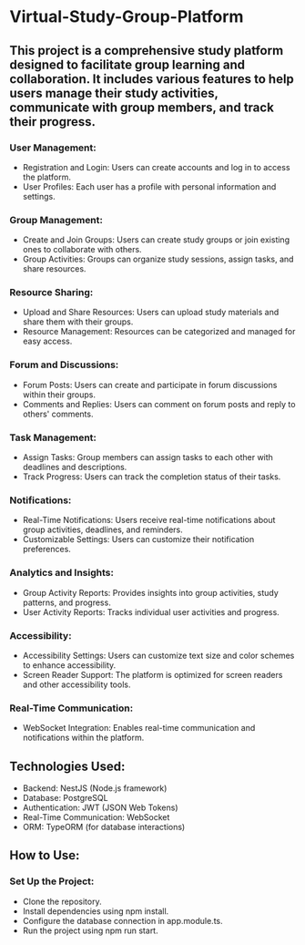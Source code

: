 # Virtual-Study-Group-Platform
## This project is a comprehensive study platform designed to facilitate group learning and collaboration. It includes various features to help users manage their study activities, communicate with group members, and track their progress.
### User Management:

- Registration and Login: Users can create accounts and log in to access the platform.
- User Profiles: Each user has a profile with personal information and settings.
### Group Management:

- Create and Join Groups: Users can create study groups or join existing ones to collaborate with others.
- Group Activities: Groups can organize study sessions, assign tasks, and share resources.
### Resource Sharing:

- Upload and Share Resources: Users can upload study materials and share them with their groups.
- Resource Management: Resources can be categorized and managed for easy access.
### Forum and Discussions:

- Forum Posts: Users can create and participate in forum discussions within their groups.
- Comments and Replies: Users can comment on forum posts and reply to others' comments.
### Task Management:

- Assign Tasks: Group members can assign tasks to each other with deadlines and descriptions.
- Track Progress: Users can track the completion status of their tasks.
### Notifications:

- Real-Time Notifications: Users receive real-time notifications about group activities, deadlines, and reminders.
- Customizable Settings: Users can customize their notification preferences.
### Analytics and Insights:

- Group Activity Reports: Provides insights into group activities, study patterns, and progress.
- User Activity Reports: Tracks individual user activities and progress.
### Accessibility:

- Accessibility Settings: Users can customize text size and color schemes to enhance accessibility.
- Screen Reader Support: The platform is optimized for screen readers and other accessibility tools.
### Real-Time Communication:

- WebSocket Integration: Enables real-time communication and notifications within the platform.
## Technologies Used:
- Backend: NestJS (Node.js framework)
- Database: PostgreSQL
- Authentication: JWT (JSON Web Tokens)
- Real-Time Communication: WebSocket
- ORM: TypeORM (for database interactions)
## How to Use:
### Set Up the Project:

- Clone the repository.
- Install dependencies using npm install.    
- Configure the database connection in app.module.ts.
- Run the project using npm run start.

